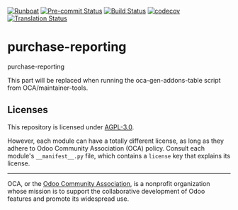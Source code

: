 
[![Runboat](https://img.shields.io/badge/runboat-Try%20me-875A7B.png)](https://runboat.odoo-community.org/builds?repo=OCA/purchase-reporting&target_branch=18.0)
[![Pre-commit Status](https://github.com/OCA/purchase-reporting/actions/workflows/pre-commit.yml/badge.svg?branch=18.0)](https://github.com/OCA/purchase-reporting/actions/workflows/pre-commit.yml?query=branch%3A18.0)
[![Build Status](https://github.com/OCA/purchase-reporting/actions/workflows/test.yml/badge.svg?branch=18.0)](https://github.com/OCA/purchase-reporting/actions/workflows/test.yml?query=branch%3A18.0)
[![codecov](https://codecov.io/gh/OCA/purchase-reporting/branch/18.0/graph/badge.svg)](https://codecov.io/gh/OCA/purchase-reporting)
[![Translation Status](https://translation.odoo-community.org/widgets/purchase-reporting-18-0/-/svg-badge.svg)](https://translation.odoo-community.org/engage/purchase-reporting-18-0/?utm_source=widget)

<!-- /!\ do not modify above this line -->

# purchase-reporting

purchase-reporting

<!-- /!\ do not modify below this line -->

<!-- prettier-ignore-start -->

[//]: # (addons)

This part will be replaced when running the oca-gen-addons-table script from OCA/maintainer-tools.

[//]: # (end addons)

<!-- prettier-ignore-end -->

## Licenses

This repository is licensed under [AGPL-3.0](LICENSE).

However, each module can have a totally different license, as long as they adhere to Odoo Community Association (OCA)
policy. Consult each module's `__manifest__.py` file, which contains a `license` key
that explains its license.

----
OCA, or the [Odoo Community Association](http://odoo-community.org/), is a nonprofit
organization whose mission is to support the collaborative development of Odoo features
and promote its widespread use.

